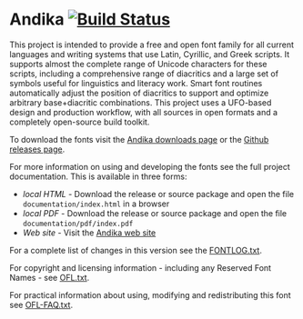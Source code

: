 
# Andika [![Build Status](http://build.palaso.org/app/rest/builds/buildType:Fonts_Andika/statusIcon)](http://build.palaso.org/viewType.html?buildTypeId=Fonts_Andika&guest=1)

This project is intended to provide a free and open font family for all current languages and writing systems that use Latin, Cyrillic, and Greek scripts. It supports almost the complete range of Unicode characters for these scripts, including a comprehensive range of diacritics and a large set of symbols useful for linguistics and literacy work. Smart font routines automatically adjust the position of diacritics to support and optimize arbitrary base+diacritic combinations. This project uses a UFO-based design and production workflow, with all sources in open formats and a completely open-source build toolkit. 

To download the fonts visit the [Andika downloads page](https://software.sil.org/andika/download/) or the [Github releases page](https://github.com/silnrsi/font-andika/releases).

For more information on using and developing the fonts see the full project documentation. This is available in three forms:

- *local HTML* - Download the release or source package and open the file `documentation/index.html` in a browser
- *local PDF* - Download the release or source package and open the file `documentation/pdf/index.pdf`
- *Web site* - Visit the [Andika web site](https://software.sil.org/andika) 

For a complete list of changes in this version see the [FONTLOG.txt](FONTLOG.txt).

For copyright and licensing information - including any Reserved Font Names - see [OFL.txt](OFL.txt).

For practical information about using, modifying and redistributing this font see [OFL-FAQ.txt](OFL-FAQ.txt).
